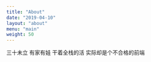 ```yaml
---
title: "About"
date: "2019-04-10"
layout: "about"
menu: "main"
weight: 50
---
```


三十未立 有家有娃 干着全栈的活 实际却是个不合格的前端

